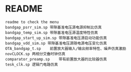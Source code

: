 # README

    readme to check the menu
    bandgap_psrr_sim.sp 带隙基准电压源电源抑制比仿真
    bandgap_temp_sim.sp 带隙基准电压源温度特性仿真
    bandgap_start_up_sim.sp 带隙基准电压源启动功能仿真
    bandgap_vdd_sim.sp 带隙基准电压源随电源电压变化仿真
    OTA_bandgap_t.sp    前置放大器输入/输出频率特性、噪声仿真激励
    novCLOCK.sp 两相分交叠时钟仿真
    comparator_preamp.sp    带有前置放大器的比较器仿真
    tesk_clk.sp 逻辑门电路仿真
    
